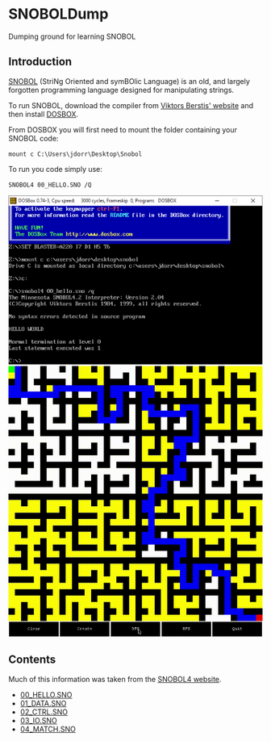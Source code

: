 # SNOBOLDump
Dumping ground for learning SNOBOL

## Introduction

[SNOBOL](https://en.wikipedia.org/wiki/SNOBOL) (StriNg Oriented and symBOlic Language) is an old, and largely forgotten programming language designed for manipulating strings.  

To run SNOBOL, download the compiler from [Viktors Berstis' website](http://berstis.com/s4ref/snobol4.htm) and then install [DOSBOX](https://sourceforge.net/projects/dosbox/files/latest/download).  

From DOSBOX you will first need to mount the folder containing your SNOBOL code:

```
mount c C:\Users\jdorr\Desktop\Snobol
```

To run you code simply use:
```
SNOBOL4 00_HELLO.SNO /Q
```

![DOSBOX](https://github.com/James-P-D/SNOBOLDump/blob/master/dosbox.png)
![Screenshot](https://github.com/James-P-D/Maze/blob/master/screenshot.png)

## Contents

Much of this information was taken from the [SNOBOL4 website](https://www.snobol4.org/docs/burks/tutorial/contents.htm).

* [00_HELLO.SNO](https://github.com/James-P-D/SNOBOLDump/blob/main/src/00_HELLO.SNO)  
* [01_DATA.SNO](https://github.com/James-P-D/SNOBOLDump/blob/main/src/01_DATA.SNO)  
* [02_CTRL.SNO](https://github.com/James-P-D/SNOBOLDump/blob/main/src/02_CTRL.SNO)  
* [03_IO.SNO](https://github.com/James-P-D/SNOBOLDump/blob/main/src/03_IO.SNO)  
* [04_MATCH.SNO](https://github.com/James-P-D/SNOBOLDump/blob/main/src/04_MATCH.SNO)  
    